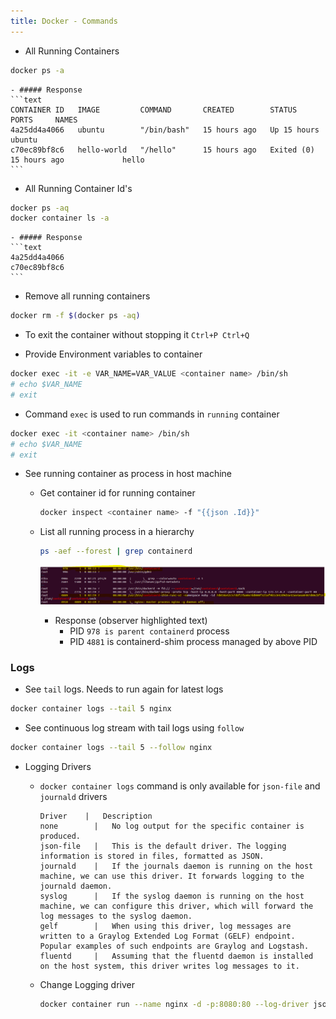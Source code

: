```yaml
---
title: Docker - Commands
---
```


- All Running Containers
```bash
docker ps -a
```
	- ##### Response
	```text
	CONTAINER ID   IMAGE         COMMAND       CREATED        STATUS                    PORTS     NAMES
	4a25dd4a4066   ubuntu        "/bin/bash"   15 hours ago   Up 15 hours                         ubuntu
	c70ec89bf8c6   hello-world   "/hello"      15 hours ago   Exited (0) 15 hours ago             hello
	```
  
- All Running Container Id's
```bash
docker ps -aq
docker container ls -a
```
	- ##### Response
	```text
	4a25dd4a4066
	c70ec89bf8c6
	```
		
- Remove all running containers
```bash
docker rm -f $(docker ps -aq)
```

- To exit the container without stopping it `Ctrl+P Ctrl+Q`
  
- Provide Environment variables to container
```bash
docker exec -it -e VAR_NAME=VAR_VALUE <container name> /bin/sh
# echo $VAR_NAME
# exit
```

- Command `exec` is used to run commands in `running` container
```bash
docker exec -it <container name> /bin/sh
# echo $VAR_NAME
# exit
```

- See running container as process in host machine 
  - Get container id for running container
    ```bash
    docker inspect <container name> -f "{{json .Id}}"
    ```

  - List all running process in a hierarchy
    ```bash
	ps -aef --forest | grep containerd
	```
	![Center_300](/assets/images/docker_03_ps_aef.PNG)

    - Response (observer highlighted text)
        - PID `978 is parent containerd` process
        - PID `4881` is containerd-shim process managed by above PID


### Logs
- See `tail` logs. Needs to run again for latest logs
```bash
docker container logs --tail 5 nginx
```
- See continuous log stream with tail logs using `follow`
```bash
docker container logs --tail 5 --follow nginx
```
- Logging Drivers
  - `docker container logs` command is only available for `json-file` and `journald` drivers
  
    ```text
    Driver	  |   Description
    none        |   No log output for the specific container is produced.
    json-file   |   This is the default driver. The logging information is stored in files, formatted as JSON.
    journald    |   If the journals daemon is running on the host machine, we can use this driver. It forwards logging to the journald daemon.
    syslog      |   If the syslog daemon is running on the host machine, we can configure this driver, which will forward the log messages to the syslog daemon.
    gelf        |   When using this driver, log messages are written to a Graylog Extended Log Format (GELF) endpoint. Popular examples of such endpoints are Graylog and Logstash.
    fluentd     |   Assuming that the fluentd daemon is installed on the host system, this driver writes log messages to it.
    
    ```

  - Change Logging driver
    ```bash
    docker container run --name nginx -d -p:8080:80 --log-driver json-file nginx 
    ```
